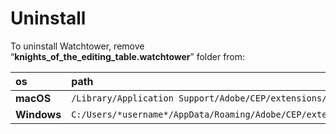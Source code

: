 # Uninstall

To uninstall Watchtower, remove  
“**knights\_of\_the\_editing\_table.watchtower**” folder from:

| os | path |
| :--- | :--- |
| **macOS** | `/Library/Application Support/Adobe/CEP/extensions/` |
| **Windows** | `C:/Users/*username*/AppData/Roaming/Adobe/CEP/extensions/` |



